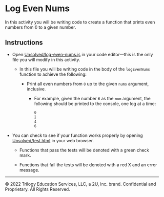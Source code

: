 # Log Even Nums

In this activity you will be writing code to create a function that prints even numbers from 0 to a given number.

## Instructions

- Open [Unsolved/log-even-nums.js](Unsolved/log-even-nums.js) in your code editor&mdash;this is the only file you will modify in this activity.

  - In this file you will be writing code in the body of the `logEvenNums` function to achieve the following:

    - Print all even numbers from `0` up to the given `nums` argument, inclusive.

      - For example, given the number `6` as the `num` argument, the following should be printed to the console, one log at a time:

        ```bash
        0
        2
        4
        6
        ```

- You can check to see if your function works properly by opening [Unsolved/test.html](Unsolved/test.html) in your web browser.

  - Functions that pass the tests will be denoted with a green check mark.

  - Functions that fail the tests will be denoted with a red X and an error message.

---

© 2022 Trilogy Education Services, LLC, a 2U, Inc. brand. Confidential and Proprietary. All Rights Reserved.
